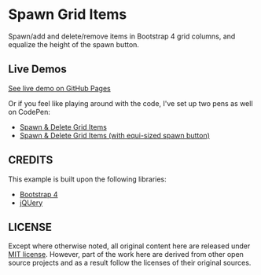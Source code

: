 # Spawn Grid Items
Spawn/add and delete/remove items in Bootstrap 4 grid columns, and equalize the height of the spawn button.

Live Demos
----------
[See live demo on GitHub Pages](https://hexcube.github.io/SpawnGridItems)

Or if you feel like playing around with the code, I've set up two pens as well on CodePen:
- [Spawn & Delete Grid Items](https://codepen.io/hexcube/pen/ExKGpLy)
- [Spawn & Delete Grid Items (with equi-sized spawn button)](https://codepen.io/hexcube/pen/yLOGqRL)

CREDITS
-------
This example is built upon the following libraries:
- [Bootstrap 4](https://getbootstrap.com/docs/4.5/getting-started/introduction/)
- [jQUery](https://jquery.com)

LICENSE
-------
Except where otherwise noted, all original content here are released under [MIT license](https://opensource.org/licenses/MIT). However, part of the work here are derived from other open source projects and as a result follow the licenses of their original sources.

